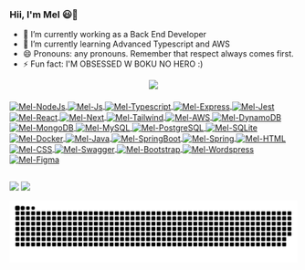 ### Hii, I'm Mel 😃👋

- 🔭 I’m currently working as a Back End Developer
- 🌱 I’m currently learning Advanced Typescript and AWS 
- 😄 Pronouns: any pronouns. Remember that respect always comes first.
- ⚡ Fun fact: I'M OBSESSED W BOKU NO HERO :)

<div align="center">
  <a href="https://github.com/melissalopes">
  <img height="165em" src="https://github-readme-stats.vercel.app/api/top-langs/?username=melissalopes&layout=compact&langs_count=7&theme=tokyonight"/>
</div>
<div style="display: inline_block"><br>
  <img align="center" alt="Mel-NodeJs" height="30" width="90" src="https://img.shields.io/badge/Node.js-43853D?style=for-the-badge&logo=node.js&logoColor=white">
  <img align="center" alt="Mel-Js" height="30" width="100" src="https://img.shields.io/badge/JavaScript-323330?style=for-the-badge&logo=javascript&logoColor=F7DF1E">
  <img align="center" alt="Mel-Typescript" height="30" width="100" src="https://img.shields.io/badge/TypeScript-007ACC?style=for-the-badge&logo=typescript&logoColor=white">
  <img align="center" alt="Mel-Express" height="30" width="100" src="https://img.shields.io/badge/Express%20js-000000?style=for-the-badge&logo=express&logoColor=white"> 
  <img align="center" alt="Mel-Jest" height="30" width="60" src="https://img.shields.io/badge/Jest-C21325?style=for-the-badge&logo=jest&logoColor=white"> 
  <img align="center" alt="Mel-React" height="30" width="80" src="https://img.shields.io/badge/React-20232A?style=for-the-badge&logo=react&logoColor=61DAFB"> 
  <img align="center" alt="Mel-Next" height="30" width="70" src="https://img.shields.io/badge/next%20js-000000?style=for-the-badge&logo=nextdotjs&logoColor=white"> 
  <img align="center" alt="Mel-Tailwind" height="30" width="120" src="https://img.shields.io/badge/Tailwind_CSS-38B2AC?style=for-the-badge&logo=tailwind-css&logoColor=white"> 
  <img align="center" alt="Mel-AWS" height="30" width="120" src="https://img.shields.io/badge/Amazon_AWS-FF9900?style=for-the-badge&logo=amazonaws&logoColor=white">
  <img align="center" alt="Mel-DynamoDB" height="30" width="150" src="https://img.shields.io/badge/Amazon%20DynamoDB-4053D6?style=for-the-badge&logo=Amazon%20DynamoDB&logoColor=white">
  <img align="center" alt="Mel-MongoDB" height="30" width="120" src="https://img.shields.io/badge/MongoDB-4EA94B?style=for-the-badge&logo=mongodb&logoColor=white">
  <img align="center" alt="Mel-MySQL" height="30" width="80" src="https://img.shields.io/badge/MySQL-00000F?style=for-the-badge&logo=mysql&logoColor=white">
  <img align="center" alt="Mel-PostgreSQL" height="30" width="100" src="https://img.shields.io/badge/PostgreSQL-316192?style=for-the-badge&logo=postgresql&logoColor=white">
  <img align="center" alt="Mel-SQLite" height="30" width="80" src="https://img.shields.io/badge/Sqlite-003B57?style=for-the-badge&logo=sqlite&logoColor=white">
  <img align="center" alt="Mel-Docker" height="30" width="80" src="https://img.shields.io/badge/Docker-2CA5E0?style=for-the-badge&logo=docker&logoColor=white">
  <img align="center" alt="Mel-Java" height="30" width="60" src="https://img.shields.io/badge/Java-ED8B00?style=for-the-badge&logo=java&logoColor=white">
  <img align="center" alt="Mel-SpringBoot" height="30" width="120" src="https://img.shields.io/badge/Spring_Boot-F2F4F9?style=for-the-badge&logo=spring-boot">
  <img align="center" alt="Mel-Spring" height="30" width="80" src="https://img.shields.io/badge/Spring-6DB33F?style=for-the-badge&logo=spring&logoColor=white">
  <img align="center" alt="Mel-HTML" height="30" width="80" src="https://img.shields.io/badge/HTML5-E34F26?style=for-the-badge&logo=html5&logoColor=white">
  <img align="center" alt="Mel-CSS" height="30" width="80" src="https://img.shields.io/badge/CSS3-1572B6?style=for-the-badge&logo=css3&logoColor=white">
  <img align="center" alt="Mel-Swagger" height="30" width="80" src="https://img.shields.io/badge/Swagger-85EA2D?style=for-the-badge&logo=Swagger&logoColor=white">
  <img align="center" alt="Mel-Bootstrap" height="30" width="100" src="https://img.shields.io/badge/Bootstrap-563D7C?style=for-the-badge&logo=bootstrap&logoColor=white">
  <img align="center" alt="Mel-Wordspress" height="30" width="100" src="https://img.shields.io/badge/Wordpress-21759B?style=for-the-badge&logo=wordpress&logoColor=white">
  <img align="center" alt="Mel-Figma" height="30" width="80" src="https://img.shields.io/badge/Figma-F24E1E?style=for-the-badge&logo=figma&logoColor=white">
</div>
  
  ##
 
<div> 
  <a href = "mailto:mel.melissa.lopg@gmail.com"><img src="https://img.shields.io/badge/-Gmail-%23333?style=for-the-badge&logo=gmail&logoColor=white" target="_blank"></a>
  <a href="https://www.linkedin.com/in/melissa-lopes-gouveia-834bb01b0" target="_blank"><img src="https://img.shields.io/badge/-LinkedIn-%230077B5?style=for-the-badge&logo=linkedin&logoColor=white" target="_blank"></a> 
  
  ![Snake animation](https://github.com/melissalopes/melissalopes/blob/output/github-contribution-grid-snake.svg)
</div>
